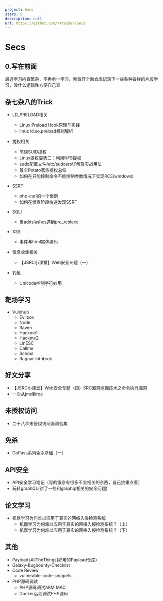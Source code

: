 ```yaml
---
project: Secs
stars: 8
description: null
url: https://github.com/Y4tacker/Secs
---
```


Secs
====

0.写在前面
------

​ 最近学习内容繁杂，不再单一学习，索性开个新仓库记录下一些各种各样的片段学习，没什么逻辑性方便自己查

杂七杂八的Trick
----------

-   LD\_PRELOAD相关
    
    -   Linux Preload Hook原理与实践
    -   linux ld.so.preload机制解析
-   提权相关
    
    -   简谈SUID提权
    -   Linux提权姿势二：利用NFS提权
    -   sudo配置文件/etc/sudoers详解及实战用法
    -   最全Potato家族提权总结
    -   如何在只能控制命令不能控制参数情况下实现RCE(windows)
-   SSRF
    
    -   php-curl的一个案例
    -   如何在侦查阶段快速发现SSRF
-   SQLI
    
    -   当addslashes遇到pre\_replace
-   XSS
    
    -   事件与html实体编码
-   信息收集相关
    
    -   【JSRC小课堂】Web安全专题（一）
-   钓鱼
    
    -   Unicode控制字符妙用

靶场学习
----

-   Vulnhub
    -   Evilbox
    -   Node
    -   Raven
    -   Hackme1
    -   Hackme2
    -   LinESC
    -   Callme
    -   School
    -   Ragnar-lothbrok

好文分享
----

-   【JSRC小课堂】Web安全专题（四）SRC漏洞挖掘技术之命令执行漏洞
-   一次从jmx到rce

未授权访问
-----

-   二十八种未授权访问漏洞合集

免杀
--

-   GoPass系列免杀基础（一）

API安全
-----

-   API安全学习笔记（写的很杂有很多不太相关的东西，自己挑重点看）
-   玩转graphQL(讲了一些和graphql相关的安全问题)

论文学习
----

-   机器学习为何难以应用于真实的网络入侵检测系统
    -   机器学习为何难以应用于真实的网络入侵检测系统？（上）
    -   机器学习为何难以应用于真实的网络入侵检测系统？（下）

其他
--

-   PayloadsAllTheThings(好用的Payload仓库)
-   Galaxy-Bugbounty-Checklist
-   Code Review
    -   vulnerable-code-snippets
-   PHP源码调试
    -   PHP源码调试ARM MAC
    -   Docker远程调试PHP源码
